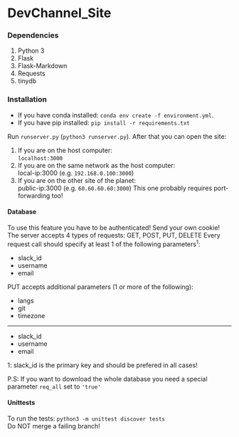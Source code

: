 # DevChannel_Site

### Dependencies
  1. Python 3
  2. Flask
  3. Flask-Markdown
  4. Requests
  5. tinydb

### Installation
  * If you have conda installed: `conda env create -f environment.yml`.
  * If you have pip installed: `pip install -r requirements.txt`

Run `runserver.py` (`python3 runserver.py`). After that you can open the site:
  1. If you are on the host computer:  
    `localhost:3000`
  2. If you are on the same network as the host computer:  
    local-ip:3000 (e.g. `192.168.0.100:3000`)
  3. If you are on the other site of the planet:  
    public-ip:3000 (e.g. `60.60.60.60:3000`)
    This one probably requires port-forwarding too!

#### Database
To use this feature you have to be authenticated! Send your own cookie!
The server accepts 4 types of requests: GET, POST, PUT, DELETE
Every request call should specify at least 1 of the following parameters<sup>1</sup>:
  * slack_id
  * username
  * email

PUT accepts additional parameters (1 or more of the following):
  * langs
  * git
  * timezone
 ---
  * slack_id
  * username
  * email

1: slack_id is the primary key and should be prefered in all cases!

P.S: If you want to download the whole database you need a special parameter `req_all` set to `'true'`

#### Unittests
To run the tests: `python3 -m unittest discover tests`  
Do NOT merge a failing branch!
